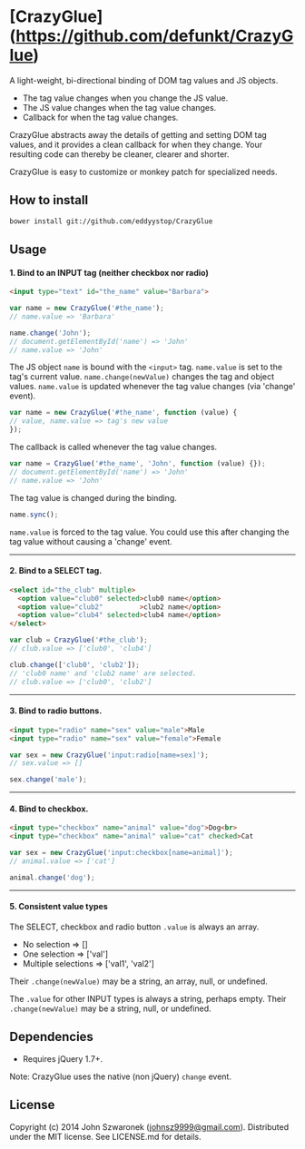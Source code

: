 # [CrazyGlue] (https://github.com/defunkt/CrazyGlue)

A light-weight, bi-directional binding of DOM tag values and JS objects.
 - The tag value changes when you change the JS value.
 - The JS value changes when the tag value changes.
 - Callback for when the tag value changes.

CrazyGlue abstracts away the details of getting and setting DOM tag values,
and it provides a clean callback for when they change.
Your resulting code can thereby be cleaner, clearer and shorter.

CrazyGlue is easy to customize or monkey patch for specialized needs.

## How to install
```sh
bower install git://github.com/eddyystop/CrazyGlue
```

## Usage

#### 1. Bind to an INPUT tag (neither checkbox nor radio)
```html
<input type="text" id="the_name" value="Barbara">
```
```js
var name = new CrazyGlue('#the_name');
// name.value => 'Barbara'

name.change('John');
// document.getElementById('name') => 'John'
// name.value => 'John'
```
The JS object `name` is bound with the `<input>` tag.
`name.value` is set to the tag's current value.
`name.change(newValue)` changes the tag and object values.
`name.value` is updated whenever the tag value changes (via 'change' event).

```js
var name = new CrazyGlue('#the_name', function (value) {
// value, name.value => tag's new value
});
```
The callback is called whenever the tag value changes.

```js
var name = CrazyGlue('#the_name', 'John', function (value) {});
// document.getElementById('name') => 'John'
// name.value => 'John'
```
The tag value is changed during the binding.

```js
name.sync();
```
`name.value` is forced to the tag value.
You could use this after changing the tag value
without causing a 'change' event.


***


#### 2. Bind to a SELECT tag.
```html
<select id="the_club" multiple>
  <option value="club0" selected>club0 name</option>
  <option value="club2"         >club2 name</option>
  <option value="club4" selected>club4 name</option>
</select>
```
```js
var club = CrazyGlue('#the_club');
// club.value => ['club0', 'club4']

club.change(['club0', 'club2']);
// 'club0 name' and 'club2 name' are selected.
// club.value => ['club0', 'club2']
```


***


#### 3. Bind to radio buttons.
```html
<input type="radio" name="sex" value="male">Male
<input type="radio" name="sex" value="female">Female
```
```js
var sex = new CrazyGlue('input:radio[name=sex]');
// sex.value => []

sex.change('male');
```


***


#### 4. Bind to checkbox.
```html
<input type="checkbox" name="animal" value="dog">Dog<br>
<input type="checkbox" name="animal" value="cat" checked>Cat
```
```js
var sex = new CrazyGlue('input:checkbox[name=animal]');
// animal.value => ['cat']

animal.change('dog');
```


***


#### 5. Consistent value types
The SELECT, checkbox and radio button `.value` is always an array.
- No selection => []
- One selection => ['val']
- Multiple selections => ['val1', 'val2']

Their `.change(newValue)` may be a string, an array, null, or undefined.

The `.value` for other INPUT types is always a string, perhaps empty.
Their `.change(newValue)` may be a string, null, or undefined.

## Dependencies
- Requires jQuery 1.7+.

Note: CrazyGlue uses the native (non jQuery) `change` event.

## License
Copyright (c) 2014 John Szwaronek (<johnsz9999@gmail.com>).
Distributed under the MIT license. See LICENSE.md for details.